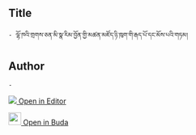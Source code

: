 ## Title
	- ལྷོ་ཁའི་གྲགས་ཅན་མི་སྣ་རིམ་བྱོན་གྱི་མཚན་མཛོད་ཉི་ཁུག་གི་རྒད་པོ་དང་མོས་པའི་གཏམ།

## Author
	- 



[<img src="https://img.icons8.com/color/25/000000/edit-property.png"> Open in Editor](http://editor.openpecha.org/P004586)

[<img width="25" src="https://library.bdrc.io/icons/BUDA-small.svg"> Open in Buda](https://library.bdrc.io/show/bdr:IE0OPP004586)
